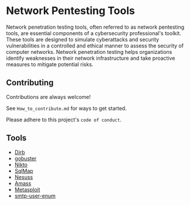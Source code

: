 

# Network Pentesting Tools
Network penetration testing tools, often referred to as network pentesting tools, are essential components of a cybersecurity professional's toolkit. These tools are designed to simulate cyberattacks and security vulnerabilities in a controlled and ethical manner to assess the security of computer networks. Network penetration testing helps organizations identify weaknesses in their network infrastructure and take proactive measures to mitigate potential risks.





## Contributing

Contributions are always welcome!

See `How_to_contribute.md` for ways to get started.

Please adhere to this project's `code of conduct`.


## Tools

 - [Dirb](https://github.com/gurusakharwade/HPTI-SEP-2023/tree/main/Tools/Dirb)
 - [gobuster](https://github.com/gurusakharwade/HPTI-SEP-2023/tree/main/Tools/gobuster)
 - [Nikto](https://github.com/gurusakharwade/HPTI-SEP-2023/tree/main/Tools/nikto)
 - [SqlMap](https://github.com/gurusakharwade/HPTI-SEP-2023/tree/main/Tools/SqlMap)
 - [Nesuss](https://github.com/gurusakharwade/HPTI-SEP-2023/tree/main/Tools/Nessus)
 - [Amass](https://github.com/gurusakharwade/HPTI-SEP-2023/tree/main/Tools/Amass)
 - [Metasploit](https://github.com/gurusakharwade/HPTI-SEP-2023/tree/main/Tools/Metasploit)
 - [smtp-user-enum](https://github.com/gurusakharwade/HPTI-SEP-2023/tree/main/Tools/smtp-user-enum)


